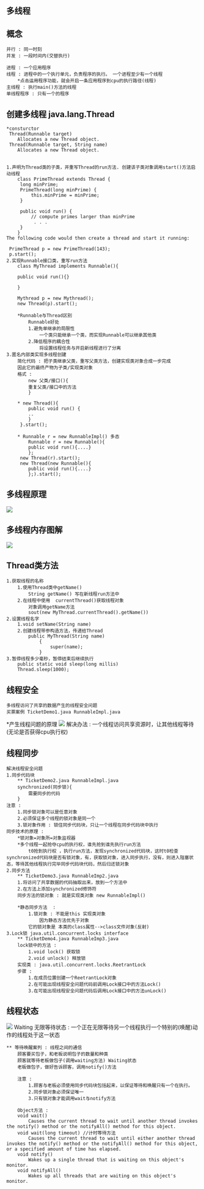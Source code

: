 ## 多线程

## 概念
	并行 : 同一时刻
	并发 : 一段时间内(交替执行)

	进程 : 一个应用程序
	线程 : 进程中的一个执行单元，负责程序的执行。 一个进程至少有一个线程 
		*点击运用程序功能，就会开启一条应用程序到cpu的执行路径(线程) 
	主线程 : 执行main()方法的线程
	单线程程序 : 只有一个的程序
	

## 创建多线程 java.lang.Thread
	*consturctor
	 Thread(Runnable target) 
		Allocates a new Thread object. 
	 Thread(Runnable target, String name) 
		Allocates a new Thread object. 


	1.声明为Thread类的子类，并重写Thread的run方法. 创建该子类对象调用start()方法启动线程
		class PrimeThread extends Thread {
         long minPrime;
         PrimeThread(long minPrime) {
             this.minPrime = minPrime;
         }

         public void run() {
             // compute primes larger than minPrime
              . . .
         }
    	}
	The following code would then create a thread and start it running: 

     PrimeThread p = new PrimeThread(143);
     p.start();
	2.实现Runnable接口类，重写run方法
		class MyThread implements Runnable(){
		
		public void run(){}

		}

		Mythread p = new Mythread(); 
		new Thread(p).start();
		
		*Runnable与Thread区别
			Runnable好处
			1.避免单继承的局限性
				一个类只能继承一个类，而实现Runnable可以继承其他类
			2.降低程序的耦合性
				将设置线程任务与开启新线程进行了分离
	3.匿名内部类实现多线程创建
		简化代码 : 把子类继承父类，重写父类方法，创建实现类对象合成一步完成
		因此它的最终产物为子类/实现类对象
		格式 : 
			new 父类/接口(){
			重复父类/接口中的方法	
			}
		
		* new Thread(){
			public void run() {
			..
		 	}
		 }.start();
		
		* Runnable r = new RunnableImpl() 多态
			Runnable r = new Runnable(){
			public void run(){....}
			};
		 new Thread(r).start();
		 new Thread(new Runnable(){
			public void run(){....}
			};).start();
## 多线程原理
![](1.png)
## 多线程内存图解
![](2.png)

## Thread类方法
	1.获取线程的名称
		1.使用Thread类中getName()
			String getName() 写在新线程run方法中
		2.在线程中使用  currentThread()获取线程对象
			对象调用getName方法
			sout(new MyThread.currentThread().getName())
	2.设置线程名字 
		1.void setName(String name)
		2.创建线程带参构造方法，传递给Thread
			public MyThread(String name)
				{
					super(name);
				} 
	3.暂停线程多少毫秒，暂停结束后继续执行
		public static void sleep(long millis)
		Thread.sleep(1000);
		

## 线程安全
	多线程访问了共享的数据产生的线程安全问题
	买票案例 TicketDemo1.java RunnableImpl.java
	
*产生线程问题的原理
![](3.png)
解决办法 : 一个线程访问共享资源时，让其他线程等待(无论是否获得cpu执行权)

## 线程同步
	解决线程安全问题
	1.同步代码块
		** TicketDemo2.java RunnableImpl.java
		synchronized(同步锁){
			需要同步的代码
		}
	注意 :
   		1.同步锁对象可以是任意对象
		2.必须保证多个线程的锁对象是同一个
		3.锁对象作用 : 锁住同步代码块，只让一个线程在同步代码块中执行
	同步技术的原理 :
		*锁对象=对象所=对象监视器
		*多个线程一起抢夺cpu的执行权，谁先抢到谁先执行run方法
			t0抢到执行权 ，执行run方法，发现synchronized代码块，这时t0检查synchronized代码块是否有锁对象，有，获取锁对象，进入同步执行，没有，则进入阻塞状态，等待其他线程执行完毕同步代码块代码，然后归还锁对象
	2.同步方法
		** TicketDemo3.java RunnableImp2.java
		1.将访问了共享数据的代码抽取出来，放到一个方法中
		2.在方法上添加synchronized修饰符
		同步方法的锁对象 : 就是实现类对象 new RunnableImpl()
		
		*静态同步方法	 : 
			1.锁对象 : 不能是this 实现类对象
				因为静态方法优先于对象
			它的锁对象是 本类的class属性-->class文件对象(反射)
	3.Lock锁 java.util.concurrent.locks interface 
		** TicketDemo4.java RunnableImp3.java
		lock锁中的方法 :
			1.void lock() 获取锁
			2.void unlock() 释放锁
		实现类 : java.util.concurrent.locks.ReetrantLock
		步骤 : 
			1.在成员位置创建一个ReetrantLock对象
			2.在可能出现线程安全问题代码前调用Lock接口中的方法Lock()
			3.在可能出现线程安全问题代码后调用Lock接口中的方法unLock()

## 线程状态
![](4.png)
	Waiting 无限等待状态 : 一个正在无限等待另一个线程执行一个特别的(唤醒)动作的线程处于这一状态
	
	** 等待唤醒案列 : 线程之间的通信
		顾客要买包子，和老板说明包子的数量和种类
		顾客就等待老板做包子(调用waiting方法) Waiting状态
		老板做包子，做好告诉顾客，调用notify()方法
	
		注意 : 
			1.顾客与老板必须使用同步代码块包括起来，以保证等待和唤醒只有一个在执行。
			2.同步锁对象必须保证唯一
			3.只有锁对象才能调用wait与notify方法

		Object方法 :
		void wait() 
			Causes the current thread to wait until another thread invokes the notify() method or the notifyAll() method for this object. 
		void wait(long timeout) //计时等待方法
			Causes the current thread to wait until either another thread invokes the notify() method or the notifyAll() method for this object, or a specified amount of time has elapsed. 
		void notify() 
			Wakes up a single thread that is waiting on this object's monitor. 
		void notifyAll() 
			Wakes up all threads that are waiting on this object's monitor. 
